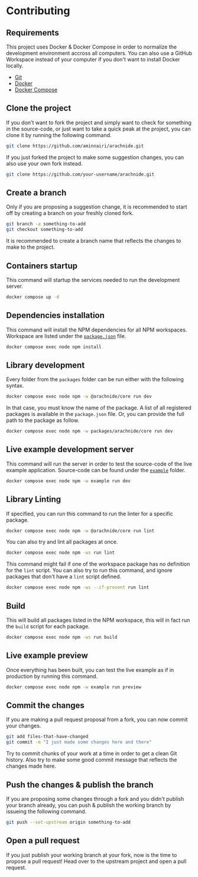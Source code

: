 # Contributing

## Requirements

This project uses Docker & Docker Compose in order to normalize the development environment accross all computers. You can also use a GitHub Workspace instead of your computer if you don't want to install Docker locally.

- [Git](https://git-scm.com/)
- [Docker](https://www.docker.com/)
- [Docker Compose](https://docs.docker.com/compose/)

## Clone the project

If you don't want to fork the project and simply want to check for something in the source-code, or just want to take a quick peak at the project, you can clone it by running the following command.

```bash
git clone https://github.com/aminnairi/arachnide.git
```

If you just forked the project to make some suggestion changes, you can also use your own fork instead.

```bash
git clone https://github.com/your-username/arachnide.git
```

## Create a branch

Only if you are proposing a suggestion change, it is recommended to start off by creating a branch on your freshly cloned fork.

```bash
git branch -a something-to-add
git checkout something-to-add
```

It is recommended to create a branch name that reflects the changes to make to the project.

## Containers startup

This command will startup the services needed to run the development server.

```bash
docker compose up -d
```

## Dependencies installation

This command will install the NPM dependencies for all NPM workspaces. Workspace are listed under the [`package.json`](./package.json) file.

```bash
docker compose exec node npm install
```

## Library development

Every folder from the `packages` folder can be run either with the following syntax.

```bash
docker compose exec node npm -w @arachnide/core run dev
```

In that case, you must know the name of the package. A list of all registered packages is available in the `package.json` file.  Or, you can provide the full path to the package as follow.

```bash
docker compose exec node npm -w packages/arachnide/core run dev
```

## Live example development server

This command will run the server in order to test the source-code of the live example application. Source-code can be found under the [`example`](./example) folder.

```bash
docker compose exec node npm -w example run dev
```

## Library Linting

If specified, you can run this command to run the linter for a specific package.

```bash
docker compose exec node npm -w @arachnide/core run lint
```

You can also try and lint all packages at once.

```bash
docker compose exec node npm -ws run lint
```

This command might fail if one of the workspace package has no definition for the `lint` script. You can also try to run this command, and ignore packages that don't have a `lint` script defined.

```bash
docker compose exec node npm -ws --if-present run lint
```

## Build

This will build all packages listed in the NPM workspace, this will in fact run the `build` script for each package.

```bash
docker compose exec node npm -ws run build
```

## Live example preview

Once everything has been built, you can test the live example as if in production by running this command.

```bash
docker compose exec node npm -w example run preview
```

## Commit the changes

If you are making a pull request proposal from a fork, you can now commit your changes.

```bash
git add files-that-have-changed
git commit -m "I just made some changes here and there"
```

Try to commit chunks of your work at a time in order to get a clean Git history. Also try to make some good commit message that reflects the changes made here.

## Push the changes & publish the branch

If you are proposing some changes through a fork and you didn't publish your branch already, you can push & publish the working branch by issueing the following command.

```bash
git push --set-upstream origin something-to-add
```

## Open a pull request

If you just publish your working branch at your fork, now is the time to propose a pull request! Head over to the upstream project and open a pull request. 
